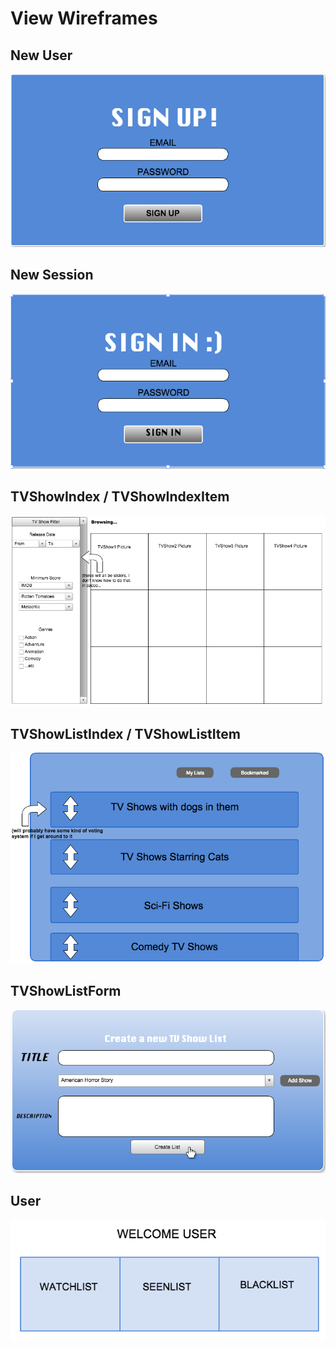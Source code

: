 # View Wireframes

## New User
![new-user]

## New Session
![new-session]

## TVShowIndex / TVShowIndexItem
![tvshows]

## TVShowListIndex / TVShowListItem
![tvshowlists]

## TVShowListForm
![tvshowlistform]

## User
![user-show]

[new-user]: ./wireframes/new_user.png
[new-session]: ./wireframes/new_session.png
[user-show]: ./wireframes/user_show.png
[tvshows]: ./wireframes/root_tvshows.png
[tvshowlists]: ./wireframes/root_tvshowlists.png
[tvshowlistform]: ./wireframes/tvshowlist_form.png
[component-heirarchy]: ./wireframes/component_heirarchy.png